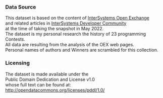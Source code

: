 ### Data Source
This dataset is based on the content of [InterSystems Open Exchange](https://openexchange.intersystems.com/)    
and related articles in [InterSystems Developer Community](https://community.intersystems.com/)   
at the time of taking the snapshot in May 2022.    
The dataset is my personal research the history of 23 programming Contests.    
All data are resulting from the analysis of the OEX web pages.    
Personal names of authors and Winners are scrambled for this collection.   

### Licensing
The dataset is made available under the     
Public Domain Dedication and License v1.0   
whose full text can be found at:    
http://opendatacommons.org/licenses/pddl/1.0/
